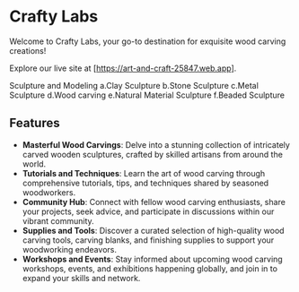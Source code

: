 # Crafty Labs

Welcome to Crafty Labs, your go-to destination for exquisite wood carving creations!

Explore our live site at [https://art-and-craft-25847.web.app].

Sculpture  and  Modeling
a.Clay  Sculpture
b.Stone  Sculpture
c.Metal  Sculpture
d.Wood  carving
e.Natural  Material  Sculpture
f.Beaded  Sculpture

## Features

- **Masterful Wood Carvings**: Delve into a stunning collection of intricately carved wooden sculptures, crafted by skilled artisans from around the world.
- **Tutorials and Techniques**: Learn the art of wood carving through comprehensive tutorials, tips, and techniques shared by seasoned woodworkers.
- **Community Hub**: Connect with fellow wood carving enthusiasts, share your projects, seek advice, and participate in discussions within our vibrant community.
- **Supplies and Tools**: Discover a curated selection of high-quality wood carving tools, carving blanks, and finishing supplies to support your woodworking endeavors.
- **Workshops and Events**: Stay informed about upcoming wood carving workshops, events, and exhibitions happening globally, and join in to expand your skills and network.
